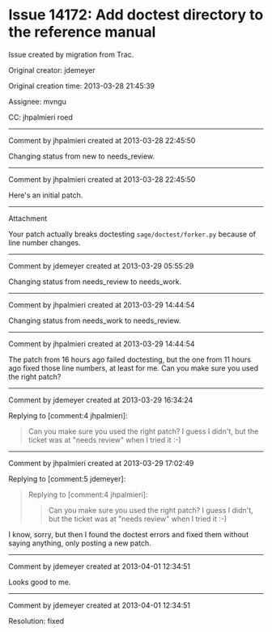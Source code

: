 # Issue 14172: Add doctest directory to the reference manual

Issue created by migration from Trac.

Original creator: jdemeyer

Original creation time: 2013-03-28 21:45:39

Assignee: mvngu

CC:  jhpalmieri roed




---

Comment by jhpalmieri created at 2013-03-28 22:45:50

Changing status from new to needs_review.


---

Comment by jhpalmieri created at 2013-03-28 22:45:50

Here's an initial patch.


---

Attachment

Your patch actually breaks doctesting `sage/doctest/forker.py` because of line number changes.


---

Comment by jdemeyer created at 2013-03-29 05:55:29

Changing status from needs_review to needs_work.


---

Comment by jhpalmieri created at 2013-03-29 14:44:54

Changing status from needs_work to needs_review.


---

Comment by jhpalmieri created at 2013-03-29 14:44:54

The patch from 16 hours ago failed doctesting, but the one from 11 hours ago fixed those line numbers, at least for me. Can you make sure you used the right patch?


---

Comment by jdemeyer created at 2013-03-29 16:34:24

Replying to [comment:4 jhpalmieri]:
> Can you make sure you used the right patch?
I guess I didn't, but the ticket was at "needs review" when I tried it :-)


---

Comment by jhpalmieri created at 2013-03-29 17:02:49

Replying to [comment:5 jdemeyer]:
> Replying to [comment:4 jhpalmieri]:
> > Can you make sure you used the right patch?
> I guess I didn't, but the ticket was at "needs review" when I tried it :-)

I know, sorry, but then I found the doctest errors and fixed them without saying anything, only posting a new patch.


---

Comment by jdemeyer created at 2013-04-01 12:34:51

Looks good to me.


---

Comment by jdemeyer created at 2013-04-01 12:34:51

Resolution: fixed
